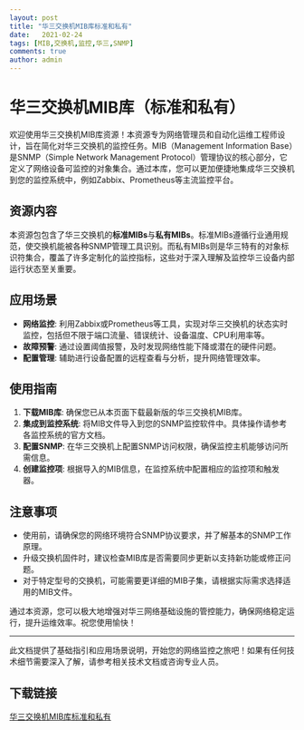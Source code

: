 ```yaml
---
layout: post
title: "华三交换机MIB库标准和私有"
date:   2021-02-24
tags: [MIB,交换机,监控,华三,SNMP]
comments: true
author: admin
---
```

# 华三交换机MIB库（标准和私有）

欢迎使用华三交换机MIB库资源！本资源专为网络管理员和自动化运维工程师设计，旨在简化对华三交换机的监控任务。MIB（Management Information Base）是SNMP（Simple Network Management Protocol）管理协议的核心部分，它定义了网络设备可监控的对象集合。通过本库，您可以更加便捷地集成华三交换机到您的监控系统中，例如Zabbix、Prometheus等主流监控平台。

## 资源内容

本资源包包含了华三交换机的**标准MIBs**与**私有MIBs**。标准MIBs遵循行业通用规范，使交换机能被各种SNMP管理工具识别。而私有MIBs则是华三特有的对象标识符集合，覆盖了许多定制化的监控指标，这些对于深入理解及监控华三设备内部运行状态至关重要。

## 应用场景

- **网络监控**: 利用Zabbix或Prometheus等工具，实现对华三交换机的状态实时监控，包括但不限于端口流量、错误统计、设备温度、CPU利用率等。
- **故障预警**: 通过设置阈值报警，及时发现网络性能下降或潜在的硬件问题。
- **配置管理**: 辅助进行设备配置的远程查看与分析，提升网络管理效率。

## 使用指南

1. **下载MIB库**: 确保您已从本页面下载最新版的华三交换机MIB库。
2. **集成到监控系统**: 将MIB文件导入到您的SNMP监控软件中。具体操作请参考各监控系统的官方文档。
3. **配置SNMP**: 在华三交换机上配置SNMP访问权限，确保监控主机能够访问所需信息。
4. **创建监控项**: 根据导入的MIB信息，在监控系统中配置相应的监控项和触发器。

## 注意事项

- 使用前，请确保您的网络环境符合SNMP协议要求，并了解基本的SNMP工作原理。
- 升级交换机固件时，建议检查MIB库是否需要同步更新以支持新功能或修正问题。
- 对于特定型号的交换机，可能需要更详细的MIB子集，请根据实际需求选择适用的MIB文件。

通过本资源，您可以极大地增强对华三网络基础设施的管控能力，确保网络稳定运行，提升运维效率。祝您使用愉快！

---

此文档提供了基础指引和应用场景说明，开始您的网络监控之旅吧！如果有任何技术细节需要深入了解，请参考相关技术文档或咨询专业人员。

## 下载链接

[华三交换机MIB库标准和私有](https://pan.quark.cn/s/7d67d942fc5b)